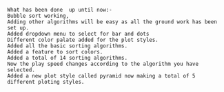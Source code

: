 	What has been done  up until now:-
	Bubble sort working,
	Adding other algorithms will be easy as all the ground work has been set up.
	Added dropdown menu to select for bar and dots
	Different color palate added for the plot styles.
	Added all the basic sorting algorithms.
	Added a feature to sort colors.
	Added a total of 14 sorting algorithms.
    Now the play speed changes according to the algorithm you have selected.
	Added a new plot style called pyramid now making a total of 5 different ploting styles.

